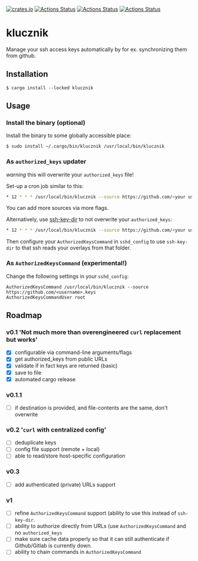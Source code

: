 [![crates.io](https://img.shields.io/crates/v/klucznik.svg)](https://crates.io/crates/klucznik)
[![Actions Status](https://github.com/konradmalik/klucznik/actions/workflows/linting.yml/badge.svg)](https://github.com/konradmalik/klucznik/actions)
[![Actions Status](https://github.com/konradmalik/klucznik/actions/workflows/tests.yml/badge.svg)](https://github.com/konradmalik/klucznik/actions)
[![Actions Status](https://github.com/konradmalik/klucznik/actions/workflows/nix.yml/badge.svg)](https://github.com/konradmalik/klucznik/actions)

# klucznik

Manage your ssh access keys automatically by for ex. synchronizing them from github.

## Installation

```
$ cargo install --locked klucznik
```

## Usage

### Install the binary (optional)

Install the binary to some globally accessible place:

```bash
$ sudo install ~/.cargo/bin/klucznik /usr/local/bin/klucznik
```

### As `authorized_keys` updater

_warning_ this will overwrite your `authorized_keys` file!

Set-up a cron job similar to this:

```bash
* 12 * * * /usr/local/bin/klucznik --source https://github.com/<your username>.keys --destination /home/<user>/.ssh/authorized_keys
```

You can add more sources via more flags.

Alternatively, use [ssh-key-dir](https://github.com/coreos/ssh-key-dir) to not overwrite your `authorized_keys`:

```bash
* 12 * * * /usr/local/bin/klucznik --source https://github.com/<your username>.keys --destination /home/<user>/.ssh/authorized_keys.d/klucznik
```

Then configure your `AuthorizedKeysCommand` in `sshd_config` to use `ssh-key-dir` to that ssh reads your overlays from that folder.

### As `AuthorizedKeysCommand` (experimental!)

Change the following settings in your `sshd_config`:

```
AuthorizedKeysCommand /usr/local/bin/klucznik --source https://github.com/<username>.keys
AuthorizedKeysCommandUser root
```

## Roadmap

### v0.1 'Not much more than overengineered `curl` replacement but works'

- [x] configurable via command-line arguments/flags
- [x] get authorized_keys from public URLs
- [x] validate if in fact keys are returned (basic)
- [x] save to file
- [x] automated cargo release

### v0.1.1

- [ ] if destination is provided, and file-contents are the same, don't overwrite

### v0.2 '`curl` with centralized config'

- [ ] deduplicate keys
- [ ] config file support (remote + local)
- [ ] able to read/store host-specific configuration

### v0.3

- [ ] add authenticated (private) URLs support

### v1

- [ ] refine `AuthorizedKeysCommand` support (ability to use this instead of `ssh-key-dir`.
- [ ] ability to authorize directly from URLs (use `AuthorizedKeysCommand` and no `authorized_keys`
- [ ] make sure cache data properly so that it can still authenticate if Github/Gitlab is currently down.
- [ ] ability to chain commands in `AuthorizedKeysCommand`
